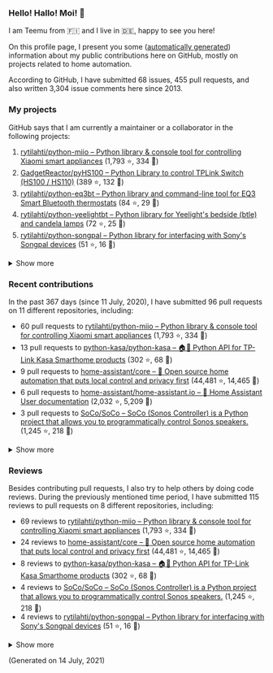 
<!-- {'rateLimit': {'cost': 1, 'remaining': 4998, 'resetAt': '2021-07-14T04:12:34Z'}, 'user': {'twitterUsername': None, 'createdAt': '2013-02-26T14:57:51Z', 'commitComments': {'totalCount': 29}, 'issueComments': {'totalCount': 3304}, 'issues': {'totalCount': 68}, 'pullRequests': {'totalCount': 455}, 'contributionsCollection': {'totalCommitContributions': 170, 'totalIssueContributions': 10, 'totalPullRequestContributions': 96, 'totalPullRequestReviewContributions': 115, 'totalRepositoriesWithContributedCommits': 11, 'totalRepositoriesWithContributedPullRequestReviews': 8, 'totalRepositoriesWithContributedPullRequests': 8, 'startedAt': '2020-07-11T22:00:00Z', 'endedAt': '2021-07-14T21:59:59Z', 'totalRepositoriesWithContributedIssues': 3, 'repositoryContributions': {'totalCount': 2}, 'pullRequestContributions': {'totalCount': 96}, 'pullRequestContributionsByRepository': [{'contributions': {'totalCount': 60}, 'repository': {'nameWithOwner': 'rytilahti/python-miio', 'url': 'https://github.com/rytilahti/python-miio', 'stargazerCount': 1793, 'description': 'Python library & console tool for controlling Xiaomi smart appliances', 'forkCount': 334}}, {'contributions': {'totalCount': 13}, 'repository': {'nameWithOwner': 'python-kasa/python-kasa', 'url': 'https://github.com/python-kasa/python-kasa', 'stargazerCount': 302, 'description': '🏠🤖 Python API for TP-Link Kasa Smarthome products', 'forkCount': 68}}, {'contributions': {'totalCount': 9}, 'repository': {'nameWithOwner': 'home-assistant/core', 'url': 'https://github.com/home-assistant/core', 'stargazerCount': 44481, 'description': ':house_with_garden: Open source home automation that puts local control and privacy first', 'forkCount': 14465}}, {'contributions': {'totalCount': 6}, 'repository': {'nameWithOwner': 'home-assistant/home-assistant.io', 'url': 'https://github.com/home-assistant/home-assistant.io', 'stargazerCount': 2032, 'description': ':blue_book: Home Assistant User documentation', 'forkCount': 5209}}, {'contributions': {'totalCount': 3}, 'repository': {'nameWithOwner': 'SoCo/SoCo', 'url': 'https://github.com/SoCo/SoCo', 'stargazerCount': 1245, 'description': 'SoCo (Sonos Controller) is a Python project that allows you to programmatically control Sonos speakers.', 'forkCount': 218}}, {'contributions': {'totalCount': 3}, 'repository': {'nameWithOwner': 'rytilahti/python-songpal', 'url': 'https://github.com/rytilahti/python-songpal', 'stargazerCount': 51, 'description': "Python library for interfacing with Sony's Songpal devices", 'forkCount': 16}}, {'contributions': {'totalCount': 1}, 'repository': {'nameWithOwner': 'GadgetReactor/pyHS100', 'url': 'https://github.com/GadgetReactor/pyHS100', 'stargazerCount': 389, 'description': 'Python Library to control TPLink Switch (HS100 / HS110)', 'forkCount': 132}}, {'contributions': {'totalCount': 1}, 'repository': {'nameWithOwner': 'altdesktop/python-dbus-next', 'url': 'https://github.com/altdesktop/python-dbus-next', 'stargazerCount': 107, 'description': '🚌 The next great DBus library for Python with asyncio support', 'forkCount': 31}}], 'issueContributions': {'totalCount': 10}, 'pullRequestReviewContributionsByRepository': [{'contributions': {'totalCount': 69}, 'repository': {'description': 'Python library & console tool for controlling Xiaomi smart appliances', 'nameWithOwner': 'rytilahti/python-miio', 'url': 'https://github.com/rytilahti/python-miio', 'stargazerCount': 1793, 'forkCount': 334}}, {'contributions': {'totalCount': 24}, 'repository': {'description': ':house_with_garden: Open source home automation that puts local control and privacy first', 'nameWithOwner': 'home-assistant/core', 'url': 'https://github.com/home-assistant/core', 'stargazerCount': 44481, 'forkCount': 14465}}, {'contributions': {'totalCount': 8}, 'repository': {'description': '🏠🤖 Python API for TP-Link Kasa Smarthome products', 'nameWithOwner': 'python-kasa/python-kasa', 'url': 'https://github.com/python-kasa/python-kasa', 'stargazerCount': 302, 'forkCount': 68}}, {'contributions': {'totalCount': 4}, 'repository': {'description': 'SoCo (Sonos Controller) is a Python project that allows you to programmatically control Sonos speakers.', 'nameWithOwner': 'SoCo/SoCo', 'url': 'https://github.com/SoCo/SoCo', 'stargazerCount': 1245, 'forkCount': 218}}, {'contributions': {'totalCount': 4}, 'repository': {'description': "Python library for interfacing with Sony's Songpal devices", 'nameWithOwner': 'rytilahti/python-songpal', 'url': 'https://github.com/rytilahti/python-songpal', 'stargazerCount': 51, 'forkCount': 16}}, {'contributions': {'totalCount': 3}, 'repository': {'description': 'Developers website for Home Assistant.', 'nameWithOwner': 'home-assistant/developers.home-assistant', 'url': 'https://github.com/home-assistant/developers.home-assistant', 'stargazerCount': 89, 'forkCount': 405}}, {'contributions': {'totalCount': 2}, 'repository': {'description': 'Python library and command-line tool for EQ3 Smart Bluetooth thermostats', 'nameWithOwner': 'rytilahti/python-eq3bt', 'url': 'https://github.com/rytilahti/python-eq3bt', 'stargazerCount': 84, 'forkCount': 29}}, {'contributions': {'totalCount': 1}, 'repository': {'description': '🏠🤖 Python API for TP-Link Kasa Smarthome products', 'nameWithOwner': 'rytilahti/python-kasa', 'url': 'https://github.com/rytilahti/python-kasa', 'stargazerCount': 1, 'forkCount': 2}}]}, 'followers': {'totalCount': 91}, 'repositories': {'nodes': [{'description': 'Python library & console tool for controlling Xiaomi smart appliances', 'stargazerCount': 1793, 'name': 'python-miio', 'nameWithOwner': 'rytilahti/python-miio', 'forkCount': 334, 'url': 'https://github.com/rytilahti/python-miio'}, {'description': 'Python Library to control TPLink Switch (HS100 / HS110)', 'stargazerCount': 389, 'name': 'pyHS100', 'nameWithOwner': 'GadgetReactor/pyHS100', 'forkCount': 132, 'url': 'https://github.com/GadgetReactor/pyHS100'}, {'description': 'Python library and command-line tool for EQ3 Smart Bluetooth thermostats', 'stargazerCount': 84, 'name': 'python-eq3bt', 'nameWithOwner': 'rytilahti/python-eq3bt', 'forkCount': 29, 'url': 'https://github.com/rytilahti/python-eq3bt'}, {'description': "Python library for Yeelight's bedside (btle) and candela lamps", 'stargazerCount': 72, 'name': 'python-yeelightbt', 'nameWithOwner': 'rytilahti/python-yeelightbt', 'forkCount': 25, 'url': 'https://github.com/rytilahti/python-yeelightbt'}, {'description': "Python library for interfacing with Sony's Songpal devices", 'stargazerCount': 51, 'name': 'python-songpal', 'nameWithOwner': 'rytilahti/python-songpal', 'forkCount': 16, 'url': 'https://github.com/rytilahti/python-songpal'}, {'description': 'Python library for accessing ubus over JSON-RPC', 'stargazerCount': 11, 'name': 'python-ubus', 'nameWithOwner': 'rytilahti/python-ubus', 'forkCount': 10, 'url': 'https://github.com/rytilahti/python-ubus'}, {'description': 'Control your Home Assistant media players from your desktop using MPRIS', 'stargazerCount': 9, 'name': 'homeassistant-mpris-bridge', 'nameWithOwner': 'rytilahti/homeassistant-mpris-bridge', 'forkCount': 0, 'url': 'https://github.com/rytilahti/homeassistant-mpris-bridge'}, {'description': 'UPnP Availability sensor for Home Assistant', 'stargazerCount': 8, 'name': 'homeassistant-upnp-availability', 'nameWithOwner': 'rytilahti/homeassistant-upnp-availability', 'forkCount': 4, 'url': 'https://github.com/rytilahti/homeassistant-upnp-availability'}, {'description': 'Everything you ever wanted to know about caching resolvers but were afraid to ask', 'stargazerCount': 5, 'name': 'ripe-hackathon-dns-caching', 'nameWithOwner': 'DNS-OARC/ripe-hackathon-dns-caching', 'forkCount': 2, 'url': 'https://github.com/DNS-OARC/ripe-hackathon-dns-caching'}, {'description': 'Python interface for intel_nuc_led kernel driver', 'stargazerCount': 2, 'name': 'python-nucled', 'nameWithOwner': 'rytilahti/python-nucled', 'forkCount': 1, 'url': 'https://github.com/rytilahti/python-nucled'}, {'description': 'Login script for the internet access in the accomodation facitilities of Ruhr-Universität Bochum', 'stargazerCount': 1, 'name': 'rub-login', 'nameWithOwner': 'rytilahti/rub-login', 'forkCount': 0, 'url': 'https://github.com/rytilahti/rub-login'}, {'description': None, 'stargazerCount': 0, 'name': 'rytilahti', 'nameWithOwner': 'rytilahti/rytilahti', 'forkCount': 0, 'url': 'https://github.com/rytilahti/rytilahti'}]}, 'organizations': {'nodes': [{'url': 'https://github.com/home-assistant', 'viewerIsAMember': True, 'name': 'Home Assistant'}, {'url': 'https://github.com/python-kasa', 'viewerIsAMember': True, 'name': 'python-kasa'}]}}} -->
### Hello! Hallo! Moi! 👋

I am Teemu from 🇫🇮 and I live in 🇩🇪, happy to see you here!

On this profile page, I present you some ([automatically generated](https://github.com/rytilahti/rytilahti)) information about my public contributions here on GitHub, 
mostly on projects related to home automation.

According to GitHub, I have submitted 68 issues, 455 pull requests,
and also written 3,304 issue comments here since 2013.


### My projects

GitHub says that I am currently a maintainer or a collaborator in the following projects:

1. [rytilahti/python-miio – Python library & console tool for controlling Xiaomi smart appliances](https://github.com/rytilahti/python-miio) (1,793 ⭐️, 334 🍴)
2. [GadgetReactor/pyHS100 – Python Library to control TPLink Switch (HS100 / HS110)](https://github.com/GadgetReactor/pyHS100) (389 ⭐️, 132 🍴)
3. [rytilahti/python-eq3bt – Python library and command-line tool for EQ3 Smart Bluetooth thermostats](https://github.com/rytilahti/python-eq3bt) (84 ⭐️, 29 🍴)
4. [rytilahti/python-yeelightbt – Python library for Yeelight's bedside (btle) and candela lamps](https://github.com/rytilahti/python-yeelightbt) (72 ⭐️, 25 🍴)
5. [rytilahti/python-songpal – Python library for interfacing with Sony's Songpal devices](https://github.com/rytilahti/python-songpal) (51 ⭐️, 16 🍴)

<details><summary>Show more</summary><p>

6. [rytilahti/python-ubus – Python library for accessing ubus over JSON-RPC](https://github.com/rytilahti/python-ubus) (11 ⭐️, 10 🍴)
7. [rytilahti/homeassistant-mpris-bridge – Control your Home Assistant media players from your desktop using MPRIS](https://github.com/rytilahti/homeassistant-mpris-bridge) (9 ⭐️, 0 🍴)
8. [rytilahti/homeassistant-upnp-availability – UPnP Availability sensor for Home Assistant](https://github.com/rytilahti/homeassistant-upnp-availability) (8 ⭐️, 4 🍴)
9. [DNS-OARC/ripe-hackathon-dns-caching – Everything you ever wanted to know about caching resolvers but were afraid to ask](https://github.com/DNS-OARC/ripe-hackathon-dns-caching) (5 ⭐️, 2 🍴)
10. [rytilahti/python-nucled – Python interface for intel_nuc_led kernel driver](https://github.com/rytilahti/python-nucled) (2 ⭐️, 1 🍴)
11. [rytilahti/rub-login – Login script for the internet access in the accomodation facitilities of Ruhr-Universität Bochum](https://github.com/rytilahti/rub-login) (1 ⭐️, 0 🍴)
</p></details>

### Recent contributions

In the past 367 days (since 11 July, 2020), I have submitted 96 pull requests on 11 different repositories, including:
* 60 pull requests to [rytilahti/python-miio – Python library & console tool for controlling Xiaomi smart appliances](https://github.com/rytilahti/python-miio) (1,793 ⭐️, 334 🍴)
* 13 pull requests to [python-kasa/python-kasa – 🏠🤖 Python API for TP-Link Kasa Smarthome products](https://github.com/python-kasa/python-kasa) (302 ⭐️, 68 🍴)
* 9 pull requests to [home-assistant/core – :house_with_garden: Open source home automation that puts local control and privacy first](https://github.com/home-assistant/core) (44,481 ⭐️, 14,465 🍴)
* 6 pull requests to [home-assistant/home-assistant.io – :blue_book: Home Assistant User documentation](https://github.com/home-assistant/home-assistant.io) (2,032 ⭐️, 5,209 🍴)
* 3 pull requests to [SoCo/SoCo – SoCo (Sonos Controller) is a Python project that allows you to programmatically control Sonos speakers.](https://github.com/SoCo/SoCo) (1,245 ⭐️, 218 🍴)

<details><summary>Show more</summary><p>

* 3 pull requests to [rytilahti/python-songpal – Python library for interfacing with Sony's Songpal devices](https://github.com/rytilahti/python-songpal) (51 ⭐️, 16 🍴)
* 1 pull requests to [GadgetReactor/pyHS100 – Python Library to control TPLink Switch (HS100 / HS110)](https://github.com/GadgetReactor/pyHS100) (389 ⭐️, 132 🍴)
* 1 pull requests to [altdesktop/python-dbus-next – 🚌 The next great DBus library for Python with asyncio support](https://github.com/altdesktop/python-dbus-next) (107 ⭐️, 31 🍴)
</p></details>


### Reviews

Besides contributing pull requests, I also try to help others by doing code reviews.
During the previously mentioned time period, I have submitted 115 reviews to pull requests on 8 different repositories, including:
* 69 reviews to [rytilahti/python-miio – Python library & console tool for controlling Xiaomi smart appliances](https://github.com/rytilahti/python-miio) (1,793 ⭐️, 334 🍴)
* 24 reviews to [home-assistant/core – :house_with_garden: Open source home automation that puts local control and privacy first](https://github.com/home-assistant/core) (44,481 ⭐️, 14,465 🍴)
* 8 reviews to [python-kasa/python-kasa – 🏠🤖 Python API for TP-Link Kasa Smarthome products](https://github.com/python-kasa/python-kasa) (302 ⭐️, 68 🍴)
* 4 reviews to [SoCo/SoCo – SoCo (Sonos Controller) is a Python project that allows you to programmatically control Sonos speakers.](https://github.com/SoCo/SoCo) (1,245 ⭐️, 218 🍴)
* 4 reviews to [rytilahti/python-songpal – Python library for interfacing with Sony's Songpal devices](https://github.com/rytilahti/python-songpal) (51 ⭐️, 16 🍴)

<details><summary>Show more</summary><p>

* 3 reviews to [home-assistant/developers.home-assistant – Developers website for Home Assistant.](https://github.com/home-assistant/developers.home-assistant) (89 ⭐️, 405 🍴)
* 2 reviews to [rytilahti/python-eq3bt – Python library and command-line tool for EQ3 Smart Bluetooth thermostats](https://github.com/rytilahti/python-eq3bt) (84 ⭐️, 29 🍴)
* 1 reviews to [rytilahti/python-kasa – 🏠🤖 Python API for TP-Link Kasa Smarthome products](https://github.com/rytilahti/python-kasa) (1 ⭐️, 2 🍴)
</p></details>

(Generated on 14 July, 2021)
